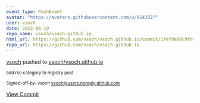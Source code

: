 ```yaml
---
event_type: PushEvent
avatar: "https://avatars.githubusercontent.com/u/814322?"
user: vsoch
date: 2022-06-19
repo_name: vsoch/vsoch.github.io
html_url: https://github.com/vsoch/vsoch.github.io/commit/1fefde98c9fdcd214aa785673f7597a831e235fc
repo_url: https://github.com/vsoch/vsoch.github.io
---
```


<a href='https://github.com/vsoch' target='_blank'>vsoch</a> pushed to <a href='https://github.com/vsoch/vsoch.github.io' target='_blank'>vsoch/vsoch.github.io</a>

<small>add rse category to registry post

Signed-off-by: vsoch <vsoch@users.noreply.github.com></small>

<a href='https://github.com/vsoch/vsoch.github.io/commit/1fefde98c9fdcd214aa785673f7597a831e235fc' target='_blank'>View Commit</a>